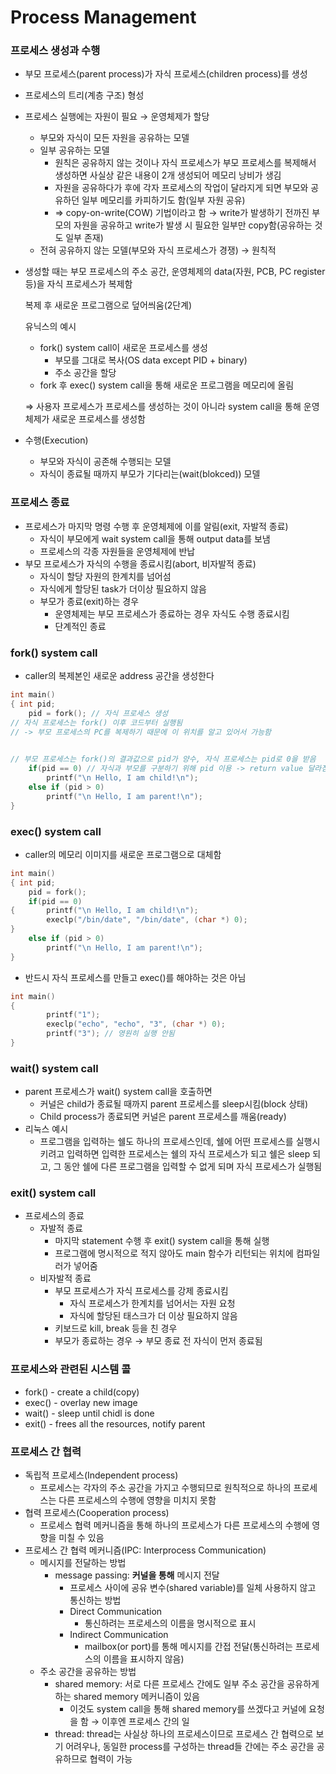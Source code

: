 # Process Management

### 프로세스 생성과 수행

- 부모 프로세스(parent process)가 자식 프로세스(children process)를 생성
- 프로세스의 트리(계층 구조) 형성
- 프로세스 실행에는 자원이 필요 → 운영체제가 할당
    - 부모와 자식이 모든 자원을 공유하는 모델
    - 일부 공유하는 모델
        - 원칙은 공유하지 않는 것이나 자식 프로세스가 부모 프로세스를 복제해서 생성하면 사실상 같은 내용이 2개 생성되어 메모리 낭비가 생김
        - 자원을 공유하다가 후에 각자 프로세스의 작업이 달라지게 되면 부모와 공유하던 일부 메모리를 카피하기도 함(일부 자원 공유)
        - ⇒ copy-on-write(COW) 기법이라고 함 → write가 발생하기 전까진 부모의 자원을 공유하고 write가 발생 시 필요한 일부만 copy함(공유하는 것도 일부 존재)
    - 전혀 공유하지 않는 모델(부모와 자식 프로세스가 경쟁) → 원칙적
- 생성할 때는 부모 프로세스의 주소 공간, 운영체제의 data(자원, PCB, PC register 등)을 자식 프로세스가 복제함
    
    복제 후 새로운 프로그램으로 덮어씌움(2단계)
    
    유닉스의 예시
    
    - fork() system call이 새로운 프로세스를 생성
        - 부모를 그대로 복사(OS data except PID + binary)
        - 주소 공간을 할당
    - fork 후 exec() system call을 통해 새로운 프로그램을 메모리에 올림
    
    ⇒ 사용자 프로세스가 프로세스를 생성하는 것이 아니라 system call을 통해 운영체제가 새로운 프로세스를 생성함
    
- 수행(Execution)
    - 부모와 자식이 공존해 수행되는 모델
    - 자식이 종료될 때까지 부모가 기다리는(wait(blokced)) 모델

### 프로세스 종료

- 프로세스가 마지막 명령 수행 후 운영체제에 이를 알림(exit, 자발적 종료)
    - 자식이 부모에게 wait system call을 통해 output data를 보냄
    - 프로세스의 각종 자원들을 운영체제에 반납
- 부모 프로세스가 자식의 수행을 종료시킴(abort, 비자발적 종료)
    - 자식이 할당 자원의 한계치를 넘어섬
    - 자식에게 할당된 task가 더이상 필요하지 않음
    - 부모가 종료(exit)하는 경우
        - 운영체제는 부모 프로세스가 종료하는 경우 자식도 수행 종료시킴
        - 단계적인 종료

### fork() system call

- caller의 복제본인 새로운 address 공간을 생성한다

```c
int main()
{ int pid;
	pid = fork(); // 자식 프로세스 생성
// 자식 프로세스는 fork() 이후 코드부터 실행됨 
// -> 부모 프로세스의 PC를 복제하기 때문에 이 위치를 알고 있어서 가능함
	

// 부모 프로세스는 fork()의 결과값으로 pid가 양수, 자식 프로세스는 pid로 0을 받음
	if(pid == 0) // 자식과 부모를 구분하기 위해 pid 이용 -> return value 달라짐
		printf("\n Hello, I am child!\n");
	else if (pid > 0)
		printf("\n Hello, I am parent!\n");
}
```

### exec() system call

- caller의 메모리 이미지를 새로운 프로그램으로 대체함

```c
int main()
{ int pid;
	pid = fork(); 
	if(pid == 0)
{		printf("\n Hello, I am child!\n");
		execlp("/bin/date", "/bin/date", (char *) 0);
}
	else if (pid > 0)
		printf("\n Hello, I am parent!\n");
}
```

- 반드시 자식 프로세스를 만들고 exec()를 해야하는 것은 아님

```c
int main()
{ 
		printf("1");
		execlp("echo", "echo", "3", (char *) 0);
		printf("3"); // 영원히 실행 안됨
}
```

### wait() system call

- parent 프로세스가 wait() system call을 호출하면
    - 커널은 child가 종료될 때까지 parent 프로세스를 sleep시킴(block 상태)
    - Child process가 종료되면 커널은 parent 프로세스를 깨움(ready)
- 리눅스 예시
    - 프로그램을 입력하는 쉘도 하나의 프로세스인데, 쉘에 어떤 프로세스를 실행시키려고 입력하면 입력한 프로세스는 쉘의 자식 프로세스가 되고 쉘은 sleep 되고, 그 동안 쉘에 다른 프로그램을 입력할 수 없게 되며 자식 프로세스가 실행됨


### exit() system call

- 프로세스의 종료
    - 자발적 종료
        - 마지막 statement 수행 후 exit() system call을 통해 실행
        - 프로그램에 명시적으로 적지 않아도 main 함수가 리턴되는 위치에 컴파일러가 넣어줌
    - 비자발적 종료
        - 부모 프로세스가 자식 프로세스를 강제 종료시킴
            - 자식 프로세스가 한계치를 넘어서는 자원 요청
            - 자식에 할당된 태스크가 더 이상 필요하지 않음
        - 키보드로 kill, break 등을 친 경우
        - 부모가 종료하는 경우 → 부모 종료 전 자식이 먼저 종료됨

### 프로세스와 관련된 시스템 콜

- fork() - create a child(copy)
- exec() - overlay new image
- wait() - sleep until chidl is done
- exit() - frees all the resources, notify parent

### 프로세스 간 협력

- 독립적 프로세스(Independent process)
    - 프로세스는 각자의 주소 공간을 가지고 수행되므로 원칙적으로 하나의 프로세스는 다른 프로세스의 수행에 영향을 미치지 못함
- 협력 프로세스(Cooperation process)
    - 프로세스 협력 메커니즘을 통해 하나의 프로세스가 다른 프로세스의 수행에 영향을 미칠 수 있음
- 프로세스 간 협력 메커니즘(IPC: Interprocess Communication)
    - 메시지를 전달하는 방법
        - message passing: **커널을 통해** 메시지 전달
            - 프로세스 사이에 공유 변수(shared variable)를 일체 사용하지 않고 통신하는 방법
            - Direct Communication
                - 통신하려는 프로세스의 이름을 명시적으로 표시
            - Indirect Communication
                - mailbox(or port)를 통해 메시지를 간접 전달(통신하려는 프로세스의 이름을 표시하지 않음)
    - 주소 공간을 공유하는 방법
        - shared memory: 서로 다른 프로세스 간에도 일부 주소 공간을 공유하게 하는 shared memory 메커니즘이 있음
            - 이것도 system call을 통해 shared memory를 쓰겠다고 커널에 요청을 함 → 이후엔 프로세스 간의 일
        - thread: thread는 사실상 하나의 프로세스이므로 프로세스 간 협력으로 보기 어려우나, 동일한 process를 구성하는 thread들 간에는 주소 공간을 공유하므로 협력이 가능